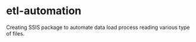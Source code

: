 # etl-automation
Creating SSIS package to automate data load process reading various type of files.
